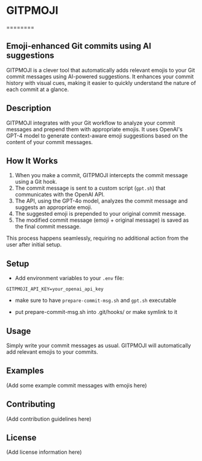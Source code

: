 # GITPMOJI
========

Emoji-enhanced Git commits using AI suggestions
----------------------------------------------

GITPMOJI is a clever tool that automatically adds relevant emojis to your Git commit messages using AI-powered suggestions. It enhances your commit history with visual cues, making it easier to quickly understand the nature of each commit at a glance.

## Description

GITPMOJI integrates with your Git workflow to analyze your commit messages and prepend them with appropriate emojis. It uses OpenAI's GPT-4 model to generate context-aware emoji suggestions based on the content of your commit messages.

## How It Works

1. When you make a commit, GITPMOJI intercepts the commit message using a Git hook.
2. The commit message is sent to a custom script (`gpt.sh`) that communicates with the OpenAI API.
3. The API, using the GPT-4o model, analyzes the commit message and suggests an appropriate emoji.
4. The suggested emoji is prepended to your original commit message.
5. The modified commit message (emoji + original message) is saved as the final commit message.

This process happens seamlessly, requiring no additional action from the user after initial setup.

## Setup

- Add environment variables to your `.env` file:

```
GITPMOJI_API_KEY=your_openai_api_key
```

- make sure to have `prepare-commit-msg.sh` and `gpt.sh` executable

- put prepare-commit-msg.sh into .git/hooks/ or make symlink to it

## Usage

Simply write your commit messages as usual. GITPMOJI will automatically add relevant emojis to your commits.

## Examples

(Add some example commit messages with emojis here)

## Contributing

(Add contribution guidelines here)

## License

(Add license information here)
